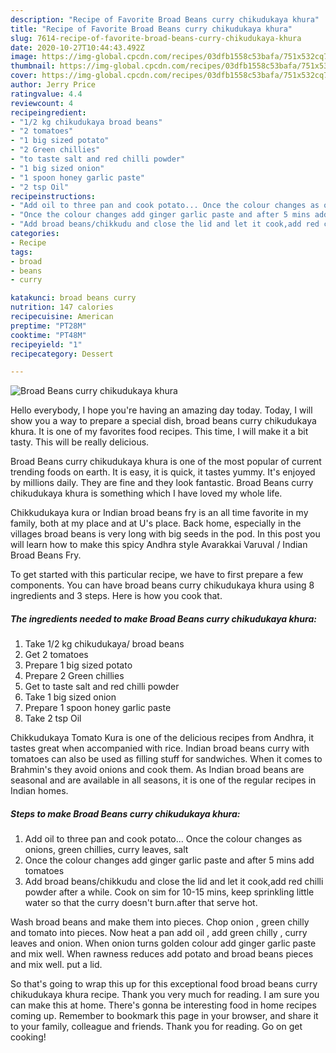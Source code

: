 ```yaml
---
description: "Recipe of Favorite Broad Beans curry chikudukaya khura"
title: "Recipe of Favorite Broad Beans curry chikudukaya khura"
slug: 7614-recipe-of-favorite-broad-beans-curry-chikudukaya-khura
date: 2020-10-27T10:44:43.492Z
image: https://img-global.cpcdn.com/recipes/03dfb1558c53bafa/751x532cq70/broad-beans-curry-chikudukaya-khura-recipe-main-photo.jpg
thumbnail: https://img-global.cpcdn.com/recipes/03dfb1558c53bafa/751x532cq70/broad-beans-curry-chikudukaya-khura-recipe-main-photo.jpg
cover: https://img-global.cpcdn.com/recipes/03dfb1558c53bafa/751x532cq70/broad-beans-curry-chikudukaya-khura-recipe-main-photo.jpg
author: Jerry Price
ratingvalue: 4.4
reviewcount: 4
recipeingredient:
- "1/2 kg chikudukaya broad beans"
- "2 tomatoes"
- "1 big sized potato"
- "2 Green chillies"
- "to taste salt and red chilli powder"
- "1 big sized onion"
- "1 spoon honey garlic paste"
- "2 tsp Oil"
recipeinstructions:
- "Add oil to three pan and cook potato... Once the colour changes as onions, green chillies, curry leaves, salt"
- "Once the colour changes add ginger garlic paste and after 5 mins add tomatoes"
- "Add broad beans/chikkudu and close the lid and let it cook,add red chilli powder after a while. Cook on sim for 10-15 mins, keep sprinkling little water so that the curry doesn&#39;t burn.after that serve hot."
categories:
- Recipe
tags:
- broad
- beans
- curry

katakunci: broad beans curry 
nutrition: 147 calories
recipecuisine: American
preptime: "PT28M"
cooktime: "PT48M"
recipeyield: "1"
recipecategory: Dessert

---
```



![Broad Beans curry chikudukaya khura](https://img-global.cpcdn.com/recipes/03dfb1558c53bafa/751x532cq70/broad-beans-curry-chikudukaya-khura-recipe-main-photo.jpg)

Hello everybody, I hope you're having an amazing day today. Today, I will show you a way to prepare a special dish, broad beans curry chikudukaya khura. It is one of my favorites food recipes. This time, I will make it a bit tasty. This will be really delicious.

Broad Beans curry chikudukaya khura is one of the most popular of current trending foods on earth. It is easy, it is quick, it tastes yummy. It's enjoyed by millions daily. They are fine and they look fantastic. Broad Beans curry chikudukaya khura is something which I have loved my whole life.

Chikkudukaya kura or Indian broad beans fry is an all time favorite in my family, both at my place and at U&#39;s place. Back home, especially in the villages broad beans is very long with big seeds in the pod. In this post you will learn how to make this spicy Andhra style Avarakkai Varuval / Indian Broad Beans Fry.


To get started with this particular recipe, we have to first prepare a few components. You can have broad beans curry chikudukaya khura using 8 ingredients and 3 steps. Here is how you cook that.

<!--inarticleads1-->

##### The ingredients needed to make Broad Beans curry chikudukaya khura:

1. Take 1/2 kg chikudukaya/ broad beans
1. Get 2 tomatoes
1. Prepare 1 big sized potato
1. Prepare 2 Green chillies
1. Get to taste salt and red chilli powder
1. Take 1 big sized onion
1. Prepare 1 spoon honey garlic paste
1. Take 2 tsp Oil


Chikkudukaya Tomato Kura is one of the delicious recipes from Andhra, it tastes great when accompanied with rice. Indian broad beans curry with tomatoes can also be used as filling stuff for sandwiches. When it comes to Brahmin&#39;s they avoid onions and cook them. As Indian broad beans are seasonal and are available in all seasons, it is one of the regular recipes in Indian homes. 

<!--inarticleads2-->

##### Steps to make Broad Beans curry chikudukaya khura:

1. Add oil to three pan and cook potato... Once the colour changes as onions, green chillies, curry leaves, salt
1. Once the colour changes add ginger garlic paste and after 5 mins add tomatoes
1. Add broad beans/chikkudu and close the lid and let it cook,add red chilli powder after a while. Cook on sim for 10-15 mins, keep sprinkling little water so that the curry doesn&#39;t burn.after that serve hot.


Wash broad beans and make them into pieces. Chop onion , green chilly and tomato into pieces. Now heat a pan add oil , add green chilly , curry leaves and onion. When onion turns golden colour add ginger garlic paste and mix well. When rawness reduces add potato and broad beans pieces and mix well. put a lid. 

So that's going to wrap this up for this exceptional food broad beans curry chikudukaya khura recipe. Thank you very much for reading. I am sure you can make this at home. There's gonna be interesting food in home recipes coming up. Remember to bookmark this page in your browser, and share it to your family, colleague and friends. Thank you for reading. Go on get cooking!
